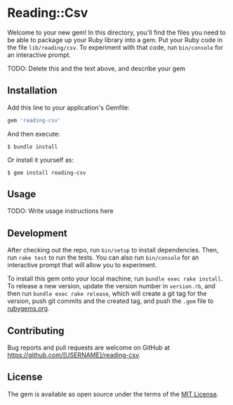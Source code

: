 # Reading::Csv

Welcome to your new gem! In this directory, you'll find the files you need to be able to package up your Ruby library into a gem. Put your Ruby code in the file `lib/reading/csv`. To experiment with that code, run `bin/console` for an interactive prompt.

TODO: Delete this and the text above, and describe your gem

## Installation

Add this line to your application's Gemfile:

```ruby
gem 'reading-csv'
```

And then execute:

    $ bundle install

Or install it yourself as:

    $ gem install reading-csv

## Usage

TODO: Write usage instructions here

## Development

After checking out the repo, run `bin/setup` to install dependencies. Then, run `rake test` to run the tests. You can also run `bin/console` for an interactive prompt that will allow you to experiment.

To install this gem onto your local machine, run `bundle exec rake install`. To release a new version, update the version number in `version.rb`, and then run `bundle exec rake release`, which will create a git tag for the version, push git commits and the created tag, and push the `.gem` file to [rubygems.org](https://rubygems.org).

## Contributing

Bug reports and pull requests are welcome on GitHub at https://github.com/[USERNAME]/reading-csv.

## License

The gem is available as open source under the terms of the [MIT License](https://opensource.org/licenses/MIT).
